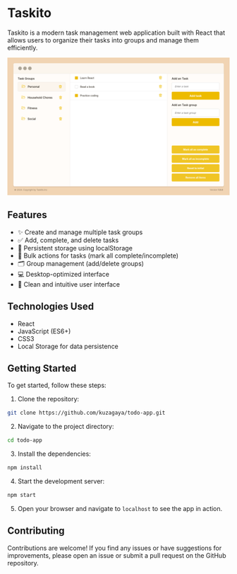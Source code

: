 # Taskito

Taskito is a modern task management web application built with React that allows users to organize their tasks into groups and manage them efficiently.

![Taskito App](src/assets/Taskito.png)

## Features

- ✨ Create and manage multiple task groups
- ✅ Add, complete, and delete tasks
- 💾 Persistent storage using localStorage
- 🎯 Bulk actions for tasks (mark all complete/incomplete)
- 🗂️ Group management (add/delete groups)
- 💻 Desktop-optimized interface
- 🎨 Clean and intuitive user interface

## Technologies Used

- React
- JavaScript (ES6+)
- CSS3
- Local Storage for data persistence

## Getting Started

To get started, follow these steps:

1. Clone the repository:

```bash
git clone https://github.com/kuzagaya/todo-app.git
```

2. Navigate to the project directory:

```bash
cd todo-app
```

3. Install the dependencies:

```bash
npm install
```

4. Start the development server:

```bash
npm start
```

5. Open your browser and navigate to `localhost` to see the app in action.

## Contributing

Contributions are welcome! If you find any issues or have suggestions for improvements, please open an issue or submit a pull request on the GitHub repository.